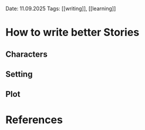 Date: 11.09.2025
Tags: [[writing]], [[learning]]

# How to write better Stories

## Characters



## Setting

## Plot

# References